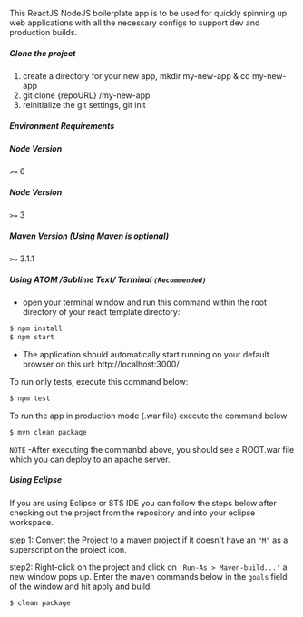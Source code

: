 This ReactJS NodeJS boilerplate app is to be used for quickly spinning up web applications with all the necessary configs to support dev and production builds.


##### Clone the project
1. create a directory for your new app, mkdir my-new-app & cd my-new-app
2. git clone {repoURL} /my-new-app
3. reinitialize the git settings, git init



##### Environment Requirements

##### Node Version
  `>=` 6

##### Node Version
  `>=` 3

##### Maven Version (Using Maven is optional)
 `>=` 3.1.1


##### Using ATOM /Sublime Text/ Terminal `(Recommended)`
 - open your terminal window and run this command within the root directory of
   your react template directory:

```sh
$ npm install
$ npm start
```
- The application should automatically start running on your default browser on this url: http://localhost:3000/

To run only tests, execute this command below:
```sh
$ npm test
```


To run the app in production mode (.war file) execute the command below
```sh
$ mvn clean package
```

`NOTE`
-After executing the commanbd above, you should see a ROOT.war file which you can deploy to an apache server.

##### Using Eclipse
If you are using Eclipse or STS IDE you can follow the steps below after checking out the project from the repository and into your eclipse workspace.

step 1:
Convert the Project to a maven project if it doesn't have an `"M"` as a superscript on the project icon.

step2:
Right-click on the project and click on  `'Run-As > Maven-build...'` a new window pops up.
Enter  the  maven commands below in the `goals` field of the window and hit apply and build.

```sh
$ clean package
```

